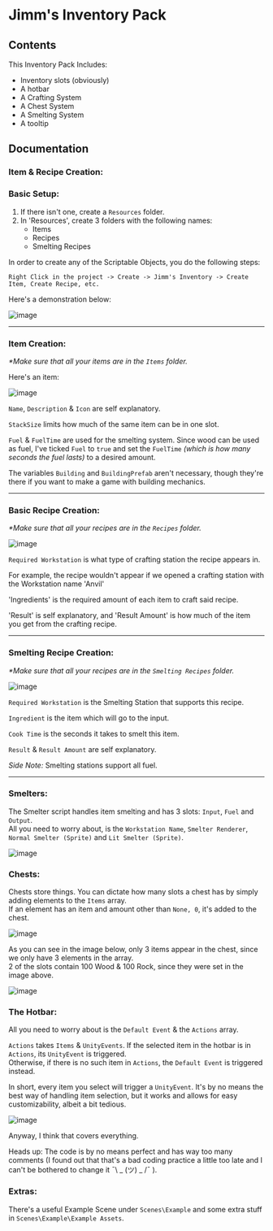 # Jimm's Inventory Pack
## Contents
This Inventory Pack Includes:
- Inventory slots (obviously)
- A hotbar
- A Crafting System
- A Chest System
- A Smelting System
- A tooltip
## Documentation
### Item & Recipe Creation:
### Basic Setup:
1. If there isn't one, create a `Resources` folder.
2. In 'Resources', create 3 folders with the following names:
   - Items
   - Recipes
   - Smelting Recipes

In order to create any of the Scriptable Objects, you do the following steps:

`Right Click in the project -> Create -> Jimm's Inventory -> Create Item, Create Recipe, etc.`

Here's a demonstration below:

![image](https://github.com/user-attachments/assets/4a243d8f-dcca-4a86-8884-611a7054ebaf)

---

### Item Creation:
_*Make sure that all your items are in the `Items` folder._

Here's an item:

![image](https://github.com/user-attachments/assets/9db0c9b6-def9-43da-9816-c16440b238c2)

`Name`, `Description` & `Icon` are self explanatory.

`StackSize` limits how much of the same item can be in one slot.

`Fuel` & `FuelTime` are used for the smelting system. Since wood can be used as fuel, I've ticked `Fuel` to `true` and set the `FuelTime` _(which is how many seconds the fuel lasts)_ to a desired amount. 

The variables `Building` and `BuildingPrefab` aren't necessary, though they're there if you want to make a game with building mechanics.

---

### Basic Recipe Creation:
_*Make sure that all your recipes are in the `Recipes` folder._

![image](https://github.com/user-attachments/assets/a89cb109-d3d7-4887-9bc4-2d8f40e26b7a)

`Required Workstation` is what type of crafting station the recipe appears in.

For example, the recipe wouldn't appear if we opened a crafting station with the Workstation name 'Anvil'

'Ingredients' is the required amount of each item to craft said recipe.

'Result' is self explanatory, and 'Result Amount' is how much of the item you get from the crafting recipe.

---

### Smelting Recipe Creation:

_*Make sure that all your recipes are in the `Smelting Recipes` folder._

![image](https://github.com/user-attachments/assets/8e9c6874-606b-4813-bcd0-4906c1f70b94)

`Required Workstation` is the Smelting Station that supports this recipe.

`Ingredient` is the item which will go to the input.

`Cook Time` is the seconds it takes to smelt this item.

`Result` & `Result Amount` are self explanatory.

_Side Note:_ Smelting stations support all fuel.

---

### Smelters:

The Smelter script handles item smelting and has 3 slots: `Input`, `Fuel` and `Output`. \
All you need to worry about, is the `Workstation Name`, `Smelter Renderer`, `Normal Smelter (Sprite)` and `Lit Smelter (Sprite)`.

![image](https://github.com/user-attachments/assets/fbb506a9-4b2a-4afd-8031-59e9a4cec510)

### Chests:

Chests store things. You can dictate how many slots a chest has by simply adding elements to the `Items` array. \
If an element has an item and amount other than `None, 0`, it's added to the chest.

![image](https://github.com/user-attachments/assets/25814feb-b6d7-46de-8be7-2b9d308dfc02)

As you can see in the image below, only 3 items appear in the chest, since we only have 3 elements in the array. \
2 of the slots contain 100 Wood & 100 Rock, since they were set in the image above.

![image](https://github.com/user-attachments/assets/9f1aa24c-5e1b-40b2-b2f0-1924bb076dc9)

### The Hotbar:

All you need to worry about is the `Default Event` & the `Actions` array.

`Actions` takes `Items` & `UnityEvents`. If the selected item in the hotbar is in `Actions`, its `UnityEvent` is triggered. \
Otherwise, if there is no such item in `Actions`, the `Default Event` is triggered instead.

In short, every item you select will trigger a `UnityEvent`.
It's by no means the best way of handling item selection, but it works and allows for easy customizability, albeit a bit tedious.

![image](https://github.com/user-attachments/assets/7e278ff1-3af6-47fd-a145-08473257f9b8)



Anyway, I think that covers everything.

Heads up: The code is by no means perfect and has way too many comments (I found out that that's a bad coding practice a little too late and I can't be bothered to change it ¯\ &#95; (ツ) &#95; /¯ ).

### Extras:
There's a useful Example Scene under `Scenes\Example` and some extra stuff in `Scenes\Example\Example Assets`.
